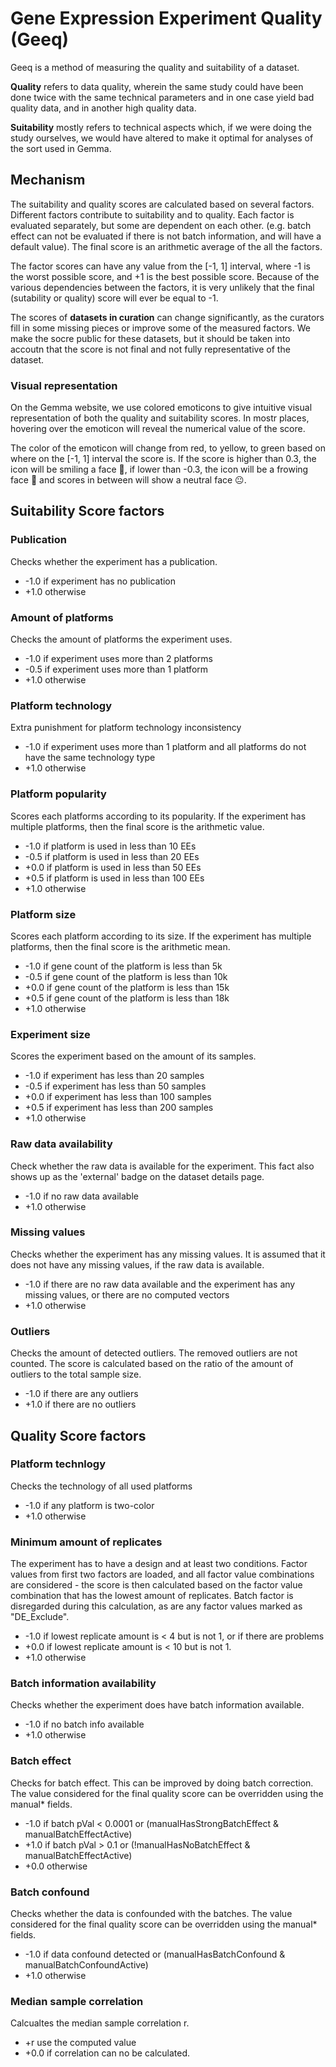 # Gene Expression Experiment Quality (Geeq)

Geeq is a method of measuring the quality and suitability of a dataset.

**Quality** refers to data quality, wherein the same study could have been done twice with the same technical parameters and in one case yield bad quality data, and in another high quality data.

**Suitability** mostly refers to technical aspects which, if we were doing the study ourselves, we would have altered to make it optimal for analyses of the sort used in Gemma.

## Mechanism

The suitability and quality scores are calculated based on several factors. Different factors contribute to suitability and to quality. Each factor is evaluated separately, but some are dependent on each other. (e.g. batch effect can not be evaluated if there is not batch information, and will have a default value). The final score is an arithmetic average of the all the factors.

The factor scores can have any value from the [-1, 1] interval, where -1 is the worst possible score, and +1 is
the best possible score. Because of the various dependencies between the factors, it
is very unlikely that the final (sutability or quality) score will ever be equal to -1.

The scores of **datasets in curation** can change significantly, as the curators fill in some missing pieces or improve
some of the measured factors. We make the socre public for these datasets, but it should be taken into accoutn that the score is not final and not fully representative of the dataset.

### Visual representation

On the Gemma website, we use colored emoticons to give intuitive visual representation of both the quality and suitability scores. In mostr places, hovering over the emoticon will reveal the numerical value of the score. 

The color of the emoticon will change from red, to yellow, to green based on where on the [-1, 1] interval the score is. 
If the score is higher than 0.3, the icon will be smiling a face 🙂, if lower than -0.3, the icon will be a frowing face 🙁 and scores in between will show a neutral face 😐.

## Suitability Score factors
### Publication
Checks whether the experiment has a publication.
- -1.0 if experiment has no publication
- +1.0 otherwise

### Amount of platforms
Checks the amount of platforms the experiment uses.
- -1.0 if experiment uses more than 2 platforms
- -0.5 if experiment uses more than 1 platform
- +1.0 otherwise

### Platform technology
Extra punishment for platform technology inconsistency
- -1.0 if experiment uses more than 1 platform and all platforms do not have the same technology type
- +1.0 otherwise

### Platform popularity
Scores each platforms according to its popularity. If the experiment has multiple platforms, then the final score is the arithmetic value.
- -1.0 if platform is used in less than 10 EEs
- -0.5 if platform is used in less than 20 EEs
- +0.0 if platform is used in less than 50 EEs
- +0.5 if platform is used in less than 100 EEs
- +1.0 otherwise

### Platform size
Scores each platform according to its size. If the experiment has multiple platforms, then the final score is the arithmetic mean.
- -1.0 if gene count of the platform is less than 5k
- -0.5 if gene count of the platform is less than 10k
- +0.0 if gene count of the platform is less than 15k
- +0.5 if gene count of the platform is less than 18k
- +1.0 otherwise

### Experiment size
Scores the experiment based on the amount of its samples.
- -1.0 if experiment has less than 20 samples
- -0.5 if experiment has less than 50 samples
- +0.0 if experiment has less than 100 samples
- +0.5 if experiment has less than 200 samples
- +1.0 otherwise

### Raw data availability
Check whether the raw data is available for the experiment. This fact also shows up as the 'external' badge on the dataset details page.
- -1.0 if no raw data available
- +1.0 otherwise

### Missing values
Checks whether the experiment has any missing values. It is assumed that it does not have any missing values, if the raw data is available.
- -1.0 if there are no raw data available and the experiment has any missing values, or there are no computed vectors
- +1.0 otherwise

### Outliers
Checks the amount of detected outliers. The removed outliers are not counted. The score is calculated based on the ratio of the amount of outliers to the total sample size.
- -1.0 if there are any outliers
- +1.0 if there are no outliers

## Quality Score factors
### Platform technlogy
Checks the technology of all used platforms
- -1.0 if any platform is two-color
- +1.0 otherwise

### Minimum amount of replicates
The experiment has to have a design and at least two conditions. Factor values from first two factors are loaded, and all factor value combinations are considered - the score is then calculated based on the factor value combination that has the lowest amount of replicates. Batch factor is disregarded during this calculation, as are any factor values marked as "DE_Exclude".
- -1.0 if lowest replicate amount is < 4 but is not 1, or if there are problems
- +0.0 if lowest replicate amount is < 10 but is not 1.
- +1.0 otherwise

### Batch information availability
Checks whether the experiment does have batch information available.
- -1.0 if no batch info available
- +1.0 otherwise

### Batch effect
Checks for batch effect. This can be improved by doing batch correction. The value considered for the final quality score can be overridden using the manual* fields.
- -1.0 if batch pVal &lt; 0.0001 or (manualHasStrongBatchEffect & manualBatchEffectActive)
- +1.0 if batch pVal &gt; 0.1 or (!manualHasNoBatchEffect & manualBatchEffectActive)
- +0.0 otherwise

### Batch confound
Checks whether the data is confounded with the batches. The value considered for the final quality score can be overridden using the manual* fields.
- -1.0 if data confound detected or (manualHasBatchConfound &amp; manualBatchConfoundActive)
- +1.0 otherwise

### Median sample correlation
Calcualtes the median sample correlation r.
- +r use the computed value
- +0.0 if correlation can no be calculated.
